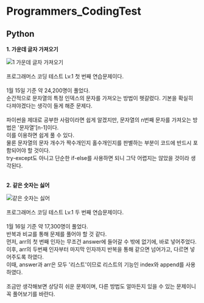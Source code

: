 # Programmers_CodingTest

## Python

**1. 가운데 글자 가져오기**<br/>

![1  가운데 글자 가져오기](https://user-images.githubusercontent.com/76294398/104676333-836af580-572a-11eb-980e-ace4bf72de0a.jpg)<br/><br/>
프로그래머스 코딩 테스트 Lv.1 첫 번째 연습문제이다.<br/><br/>
1월 15일 기준 약 24,200명이 풀었다.<br/>
순간적으로 문자열의 특정 인덱스의 문자를 가져오는 방법이 헷갈렸다. 기본을 확실히 다져야겠다는 생각이 들게 해준 문제다.<br/><br/>
파이썬을 제대로 공부한 사람이라면 쉽게 알겠지만, 문자열의 n번째 문자를 가져오는 방법은 '문자열'[n-1]이다.<br/>
이를 이용하면 쉽게 풀 수 있다.<br/>
물론 문자열의 문자 개수가 짝수개인지 홀수개인지를 판별하는 부분이 코드에 반드시 포함되어야 할 것이다.<br/>
try-except도 아니고 단순한 if-else를 사용하면 되니 그닥 어렵지는 않았을 것이라 생각된다.<br/><br/>


**2. 같은 숫자는 싫어**

![같은 숫자는 싫어](https://user-images.githubusercontent.com/76294398/104810811-9a007200-583a-11eb-940c-162cf882d017.jpg)<br/><br/>
프로그래머스 코딩 테스트 Lv.1 두 번째 연습문제이다.<br/><br/>
1월 16일 기준 약 17,300명이 풀었다.<br/>
반복과 비교를 통해 문제를 풀어야 할 것 같다.<br/>
먼저, arr의 첫 번째 인자는 무조건 answer에 들어갈 수 밖에 없기에, 바로 넣어주었다.<br/>
이후, arr의 두번째 인자부터 마지막 인자까지 반복을 통해 같으면 넘어가고, 다르면 넣어주도록 하였다.<br/>
이때, answer과 arr은 모두 '리스트'이므로 리스트의 기능인 index와 append를 사용하였다.<br/><br/>
조금만 생각해보면 상당히 쉬운 문제이며, 다른 방법도 얼마든지 있을 수 있는 문제이니<br/>
꼭 풀어보기를 바란다.<br/><br/>
